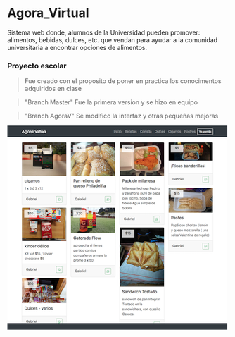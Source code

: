 # Agora_Virtual
Sistema web donde, alumnos de la Universidad pueden promover: alimentos, bebidas, dulces, etc. que vendan para ayudar a la comunidad universitaria a encontrar opciones de alimentos.


### Proyecto escolar
> Fue creado con el proposito de poner en practica los conocimentos adquiridos en clase


> "Branch Master" Fue la primera version y se hizo en equipo

> "Branch AgoraV" Se modifico la interfaz y otras pequeñas mejoras


![Pagina web][img1] 

[img1]: /img/main_page.png "AgoraV"